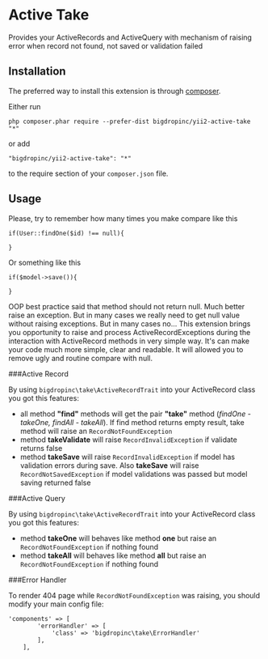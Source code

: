 Active Take
===========
Provides your ActiveRecords and ActiveQuery with mechanism of raising error when record not found, not saved or validation failed

Installation
------------

The preferred way to install this extension is through [composer](http://getcomposer.org/download/).

Either run

```
php composer.phar require --prefer-dist bigdropinc/yii2-active-take "*"
```

or add

```
"bigdropinc/yii2-active-take": "*"
```

to the require section of your `composer.json` file.


Usage
-----

Please, try to remember how many times you make compare like this 
```
if(User::findOne($id) !== null){

}
```  
Or something like this
```
if($model->save()){

}
```
OOP best practice said that method should not return null. Much better raise an exception. 
But in many cases we really need to get null value without raising exceptions. But in many cases no... 
This extension brings you opportunity to raise and process ActiveRecordExceptions during the interaction with ActiveRecord methods in very simple way. 
It's can make your code much more simple, clear and readable. It will allowed you to remove ugly and routine compare with null. 

###Active Record

By using ```bigdropinc\take\ActiveRecordTrait``` into your ActiveRecord class you got this features:
* all method **"find"** methods will get the pair **"take"** method (*findOne - takeOne, findAll - takeAll*). 
If find method returns empty result, take method will raise an ```RecordNotFoundException```
* method **takeValidate** will raise ```RecordInvalidException``` if validate returns false
* method **takeSave** will raise ```RecordInvalidException``` if model has validation errors during save.
Also **takeSave** will raise ```RecordNotSavedException``` if model validations was passed but model saving returned false

###Active Query

By using ```bigdropinc\take\ActiveRecordTrait``` into your ActiveRecord class you got this features:
* method **takeOne** will behaves like method **one** but raise an ```RecordNotFoundException``` if nothing found
* method **takeAll** will behaves like method **all** but raise an ```RecordNotFoundException``` if nothing found

###Error Handler
 
To render 404 page while ```RecordNotFoundException``` was raising, you should modify your main config file:
```
'components' => [
        'errorHandler' => [
            'class' => 'bigdropinc\take\ErrorHandler'
        ],
    ],
```
